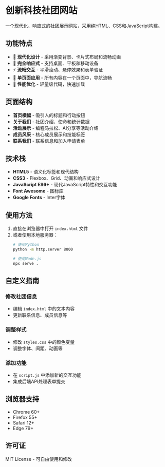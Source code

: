 # 创新科技社团网站

一个现代化、响应式的社团展示网站，采用纯HTML、CSS和JavaScript构建。

## 功能特点

- 🎨 **现代化设计** - 采用渐变背景、卡片式布局和流畅动画
- 📱 **完全响应式** - 支持桌面、平板和移动设备
- ⚡ **流畅交互** - 平滑滚动、悬停效果和表单验证
- 🎯 **单页面应用** - 所有内容在一个页面中，导航流畅
- 🚀 **性能优化** - 轻量级代码，快速加载

## 页面结构

- **首页横幅** - 吸引人的标题和行动按钮
- **关于我们** - 社团介绍、使命和统计数据
- **活动展示** - 编程马拉松、AI分享等活动介绍
- **成员风采** - 核心成员展示和技能标签
- **联系我们** - 联系信息和加入申请表单

## 技术栈

- **HTML5** - 语义化标签和现代结构
- **CSS3** - Flexbox、Grid、动画和响应式设计
- **JavaScript ES6+** - 现代JavaScript特性和交互功能
- **Font Awesome** - 图标库
- **Google Fonts** - Inter字体

## 使用方法

1. 直接在浏览器中打开 `index.html` 文件
2. 或者使用本地服务器：
   ```bash
   # 使用Python
   python -m http.server 8000
   
   # 使用Node.js
   npx serve .
   ```

## 自定义指南

### 修改社团信息
- 编辑 `index.html` 中的文本内容
- 更新联系信息、成员信息等

### 调整样式
- 修改 `styles.css` 中的颜色变量
- 调整字体、间距、动画等

### 添加功能
- 在 `script.js` 中添加新的交互功能
- 集成后端API处理表单提交

## 浏览器支持

- Chrome 60+
- Firefox 55+
- Safari 12+
- Edge 79+

## 许可证

MIT License - 可自由使用和修改

